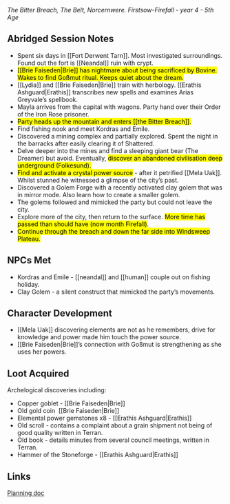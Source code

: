 *The Bitter Breach, The Belt, Norcernwere. Firstsow-Firefall - year 4 - 5th Age* 
## Abridged Session Notes
* Spent six days in [[Fort Derwent Tarn]]. Most investigated surroundings. Found out the fort is [[Neandal]] ruin with crypt. 
* <mark>[[Brie Faiseden|Brie]] has nightmare about being sacrificed by Bovine. Wakes to find Goßmut ritual. Keeps quiet about the dream.</mark>
* [[Lydia]] and [[Brie Faiseden|Brie]] train with herbology. [[Erathis Ashguard|Erathis]] transcribes new spells and examines Arias Greyvale’s spellbook.
* Mayla arrives from the capital with wagons. Party hand over their Order of the Iron Rose prisoner.
* <mark>Party heads up the mountain and enters [[the Bitter Breach]].</mark>
* Find fishing nook and meet Kordras and Emile.
* Discovered a mining complex and partially explored. Spent the night in the barracks after easily clearing it of Shattered.
* Delve deeper into the mines and find a sleeping giant bear (The Dreamer) but avoid. Eventually, <mark>discover an abandoned civilisation deep underground (Folkesund).</mark>
* <mark>Find and activate a crystal power source</mark> - after it petrified [[Mela Uak]]. Whilst stunned he witnessed a glimpse of the city’s past. 
* Discovered a Golem Forge with a recently activated clay golem that was in mirror mode. Also learn how to create a smaller golem.
* The golems followed and mimicked the party but could not leave the city. 
* Explore more of the city, then return to the surface. <mark>More time has passed than should have (now month Firefall)</mark>.
* <mark>Continue through the breach and down the far side into Windsweep Plateau.</mark>
## NPCs Met
* Kordras and Emile - [[neandal]] and [[human]] couple out on fishing holiday.
* Clay Golem - a silent construct that mimicked the party’s movements.
## Character Development
* [[Mela Uak]] discovering elements are not as he remembers, drive for knowledge and power made him touch the power source.
* [[Brie Faiseden|Brie]]’s connection with Goßmut is strengthening as she uses her powers.
## Loot Acquired
Archelogical discoveries including:
* Copper goblet - [[Brie Faiseden|Brie]]
* Old gold coin  [[Brie Faiseden|Brie]]
* Elemental power gemstones x8 - [[Erathis Ashguard|Erathis]]
* Old scroll - contains a complaint about a grain shipment not being of good quality written in Terran.
* Old book - details minutes from several council meetings, written in Terran. 
* Hammer of the Stoneforge - [[Erathis Ashguard|Erathis]]
## Links
[Planning doc](https://docs.google.com/document/d/1YaTnnjqFhvSGl53PmD71k0cMP2DRrJlL3PlTsog6vh8/edit)